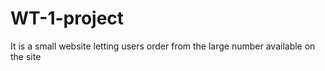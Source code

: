 # WT-1-project
It is a small website letting users order from the large number available on the site
